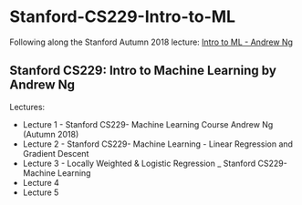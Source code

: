 # Stanford-CS229-Intro-to-ML
Following along the Stanford Autumn 2018 lecture:
[Intro to ML - Andrew Ng](https://www.youtube.com/playlist?list=PLoROMvodv4rMiGQp3WXShtMGgzqpfVfbU)

## Stanford CS229: Intro to Machine Learning by Andrew Ng
Lectures:
- Lecture 1 - Stanford CS229- Machine Learning Course Andrew Ng (Autumn 2018)
- Lecture 2 - Stanford CS229- Machine Learning - Linear Regression and Gradient Descent
- Lecture 3 - Locally Weighted & Logistic Regression _ Stanford CS229- Machine Learning
- Lecture 4
- Lecture 5
